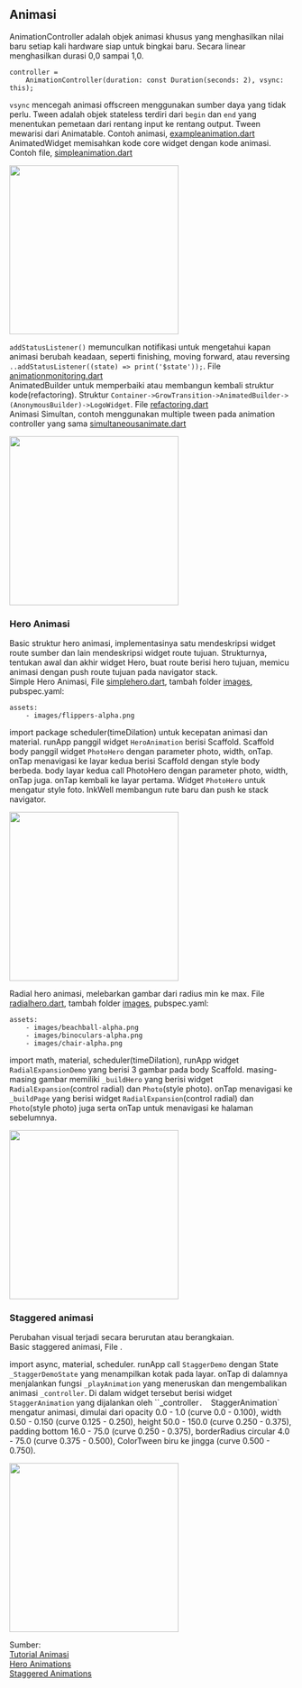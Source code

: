 ## Animasi
AnimationController adalah objek animasi khusus yang menghasilkan nilai baru 
setiap kali hardware siap untuk bingkai baru. Secara linear menghasilkan durasi 0,0 sampai 1,0. 
```
controller =
    AnimationController(duration: const Duration(seconds: 2), vsync: this);
```
`vsync` mencegah animasi offscreen menggunakan sumber daya yang tidak perlu. 
Tween adalah objek stateless terdiri dari `begin` dan `end` yang menentukan pemetaan dari rentang input ke rentang output. 
Tween mewarisi dari Animatable<T>. Contoh animasi, [exampleanimation.dart](https://github.com/Fourthten/praxis-academy/blob/master/novice/02-04/latihan/exampleanimation.dart)\
AnimatedWidget memisahkan kode core widget dengan kode animasi. 
Contoh file, [simpleanimation.dart](https://github.com/Fourthten/praxis-academy/blob/master/novice/02-04/latihan/simpleanimation.dart)

<img src="https://github.com/Fourthten/praxis-academy/blob/master/novice/02-04/latihan/record/simpleanimation.gif" width="300">

`addStatusListener()` memunculkan notifikasi untuk mengetahui kapan animasi berubah keadaan, seperti finishing, moving forward, atau reversing `..addStatusListener((state) => print('$state'));`. 
File [animationmonitoring.dart](https://github.com/Fourthten/praxis-academy/blob/master/novice/02-04/latihan/animationmonitoring.dart)\
AnimatedBuilder untuk memperbaiki atau membangun kembali struktur kode(refactoring). Struktur `Container->GrowTransition->AnimatedBuilder->(AnonymousBuilder)->LogoWidget`. File [refactoring.dart](https://github.com/Fourthten/praxis-academy/blob/master/novice/02-04/latihan/refactoring.dart)\
Animasi Simultan, contoh menggunakan multiple tween pada animation controller yang sama [simultaneousanimate.dart](https://github.com/Fourthten/praxis-academy/blob/master/novice/02-04/latihan/simultaneousanimate.dart)

<img src="https://github.com/Fourthten/praxis-academy/blob/master/novice/02-04/latihan/record/simultananimate.gif" width="300">

### Hero Animasi
Basic struktur hero animasi, implementasinya satu mendeskripsi widget route sumber dan lain mendeskripsi widget route tujuan. 
Strukturnya, tentukan awal dan akhir widget Hero, buat route berisi hero tujuan, memicu animasi dengan push route tujuan pada navigator stack.\
Simple Hero Animasi, File [simplehero.dart](https://github.com/Fourthten/praxis-academy/blob/master/novice/02-04/latihan/simplehero.dart), 
tambah folder [images](https://github.com/Fourthten/praxis-academy/tree/master/novice/02-04/latihan/imagesstandar), pubspec.yaml:
```
assets:
    - images/flippers-alpha.png
```
import package scheduler(timeDilation) untuk kecepatan animasi dan material. runApp panggil widget `HeroAnimation` berisi Scaffold. 
Scaffold body panggil widget `PhotoHero` dengan parameter photo, width, onTap. onTap menavigasi ke layar kedua berisi Scaffold dengan style body berbeda. 
body layar kedua call PhotoHero dengan parameter photo, width, onTap juga. onTap kembali ke layar pertama. Widget `PhotoHero` untuk mengatur style foto. 
InkWell membangun rute baru dan push ke stack navigator.

<img src="https://github.com/Fourthten/praxis-academy/blob/master/novice/02-04/latihan/record/standarhero.gif" width="300">

Radial hero animasi, melebarkan gambar dari radius min ke max. File [radialhero.dart](https://github.com/Fourthten/praxis-academy/blob/master/novice/02-04/latihan/radialhero.dart), 
tambah folder [images](https://github.com/Fourthten/praxis-academy/tree/master/novice/02-04/latihan/imagesradial), pubspec.yaml:
```
assets:
    - images/beachball-alpha.png
    - images/binoculars-alpha.png
    - images/chair-alpha.png
```
import math, material, scheduler(timeDilation), runApp widget `RadialExpansionDemo` yang berisi 3 gambar pada body Scaffold. masing-masing gambar memiliki `_buildHero` yang berisi widget `RadialExpansion`(control radial) dan `Photo`(style photo). 
onTap menavigasi ke `_buildPage` yang berisi widget `RadialExpansion`(control radial) dan `Photo`(style photo) juga serta onTap untuk menavigasi ke halaman sebelumnya.

<img src="https://github.com/Fourthten/praxis-academy/blob/master/novice/02-04/latihan/record/radialhero.gif" width="300">

### Staggered animasi
Perubahan visual terjadi secara berurutan atau berangkaian.\
Basic staggered animasi, File [](). 

import async, material, scheduler. runApp call `StaggerDemo` dengan State `_StaggerDemoState` yang menampilkan kotak pada layar. 
onTap di dalamnya menjalankan fungsi `_playAnimation` yang meneruskan dan mengembalikan animasi `_controller`. 
Di dalam widget tersebut berisi widget `StaggerAnimation` yang dijalankan oleh ``_controller`. 
`StaggerAnimation` mengatur animasi, dimulai dari opacity 0.0 - 1.0 (curve 0.0 - 0.100), width 0.50 - 0.150 (curve 0.125 - 0.250), 
height 50.0 - 150.0 (curve 0.250 - 0.375), padding bottom 16.0 - 75.0 (curve 0.250 - 0.375), borderRadius circular 4.0 - 75.0 (curve 0.375 - 0.500), 
ColorTween biru ke jingga (curve 0.500 - 0.750).

<img src="" width="300">

Sumber:\
[Tutorial Animasi](https://flutter.dev/docs/development/ui/animations/tutorial)\
[Hero Animations](https://flutter.dev/docs/development/ui/animations/hero-animations)\
[Staggered Animations](https://flutter.dev/docs/development/ui/animations/staggered-animations)
